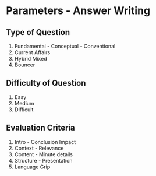 # Parameters - Answer Writing

## Type of Question
1. Fundamental - Conceptual - Conventional
2. Current Affairs
3. Hybrid Mixed
4. Bouncer

## Difficulty of Question
1. Easy
2. Medium
3. Difficult

## Evaluation Criteria
1. Intro - Conclusion Impact
2. Context - Relevance
3. Content - Minute details
4. Structure - Presentation
5. Language Grip





